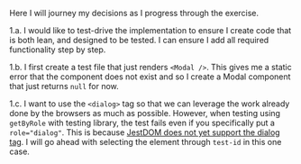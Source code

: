 Here I will journey my decisions as I progress through the exercise.

1.a.
I would like to test-drive the implementation to ensure I create code that is both lean, and designed to be tested. I can ensure I add all required functionality step by step.

1.b.
I first create a test file that just renders `<Modal />`. This gives me a static error that the component does not exist and so I create a Modal component that just returns `null` for now.

1.c.
I want to use the `<dialog>` tag so that we can leverage the work already done by the browsers as much as possible. However, when testing using `getByRole` with testing library, the test fails even if you specifically put a `role="dialog"`. This is because [JestDOM does not yet support the dialog tag](https://github.com/jsdom/jsdom/issues/3294). I will go ahead with selecting the element through `test-id` in this one case.

